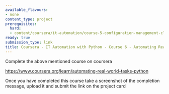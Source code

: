 ```yaml
---
available_flavours:
- none
content_type: project
prerequisites:
  hard:
  - content/coursera/it-automation/course-5-configuration-management-cloud
ready: true
submission_type: link
title: Coursera - IT Automation with Python - Course 6 - Automating Real-World Tasks with Python
---
```


Complete the above mentioned course on coursera

https://www.coursera.org/learn/automating-real-world-tasks-python

Once you have completed this course take a screenshot of the completion message, upload it and submit the link on the project card